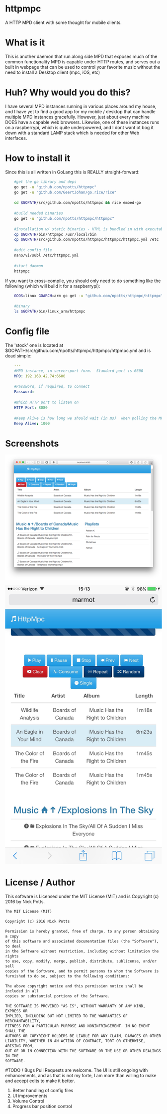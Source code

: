 # httpmpc
A HTTP MPD client with some thought for mobile clients.

# What is it
This is another daemon that run along side MPD that exposes much of the common functionality MPD is capable under HTTP routes, and serves out a built in webpage that can be used to control your favorite music without the need to install a Desktop client (mpc, iOS, etc)

# Huh?  Why would you do this?
I have several MPD instances running in various places around my house, and I have yet to find a good app for my mobile / desktop that can handle multiple MPD instances gracefully.  However, just about every machine DOES have a capable web browsers.  Likewise, one of these instances runs on a raspberrypi, which is quite underpowered, and I dont want ot bog it down with a standard LAMP stack which is needed for other Web interfaces.

# How to install it

Since this is all written in GoLang this is REALLY straight-forward:
```sh
    #get the go library and deps
    go get -u "github.com/npotts/httpmpc"
    go get -u "github.com/GeertJohan/go.rice/rice"

    cd $GOPATH/src/github.com/npotts/httpmpc && rice embed-go

    #build needed binaries
    go get -u "github.com/npotts/httpmpc/httpmpc"

    #Installation w/ static binaries - HTML is bundled in with executable
    cp $GOPATH/bin/httpmpc /usr/local/bin
    cp $GOPATH/src/github.com/npotts/httpmpc/httpmpc/httpmpc.yml /etc

    #edit config file
    nano/vi/subl /etc/httpmpc.yml

    #start daemon
    httpmpc 
```

If you want to cross-compile, you should only need to do something like the following (which will build it for a raspberrypi):

```sh
    GOOS=linux GOARCH=arm go get -u "github.com/npotts/httpmpc/httpmpc"

    #binary
    ls $GOPATH/bin/linux_arm/httpmpc
```


# Config file

The 'stock' one is located at $GOPATH/src/github.com/npotts/httpmpc/httpmpc/httpmpc.yml and is dead simple:
```yml
    --- 
    #MPD instance, in server:port form.  Standard port is 6600
    MPD: 192.168.42.74:6600

    #Password, if required, to connect
    Password:

    #Which HTTP port to listen on
    HTTP Port: 8080

    #Keep Alive is how long we should wait (in ms)  when polling the MPD server to keep the connection Alive
    Keep Alive: 1000
```

# Screenshots

![Desktop Sized View](Readme.d/desktop.png)

![Mobile View](Readme.d/mobile.jpg)

# License / Author
This software is Licensed under the MIT License (MIT) and is Copyright (c) 2016 by Nick Potts.
    
    The MIT License (MIT)

    Copyright (c) 2016 Nick Potts

    Permission is hereby granted, free of charge, to any person obtaining a copy
    of this software and associated documentation files (the "Software"), to deal
    in the Software without restriction, including without limitation the rights
    to use, copy, modify, merge, publish, distribute, sublicense, and/or sell
    copies of the Software, and to permit persons to whom the Software is
    furnished to do so, subject to the following conditions:

    The above copyright notice and this permission notice shall be included in all
    copies or substantial portions of the Software.

    THE SOFTWARE IS PROVIDED "AS IS", WITHOUT WARRANTY OF ANY KIND, EXPRESS OR
    IMPLIED, INCLUDING BUT NOT LIMITED TO THE WARRANTIES OF MERCHANTABILITY,
    FITNESS FOR A PARTICULAR PURPOSE AND NONINFRINGEMENT. IN NO EVENT SHALL THE
    AUTHORS OR COPYRIGHT HOLDERS BE LIABLE FOR ANY CLAIM, DAMAGES OR OTHER
    LIABILITY, WHETHER IN AN ACTION OF CONTRACT, TORT OR OTHERWISE, ARISING FROM,
    OUT OF OR IN CONNECTION WITH THE SOFTWARE OR THE USE OR OTHER DEALINGS IN THE
    SOFTWARE.

#TODO / Bugs
Pull Requests are welcome.  The UI is still ongoing with enhancements, and as that is not my forte, I am more than willing to make and accept edits to make it better.

1. Better handling of config files
1. UI improvements
1. Volume Control
1. Progress bar position control
